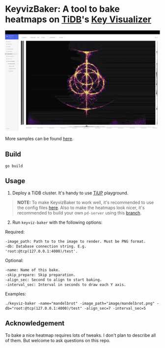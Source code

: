 # KeyvizBaker: A tool to bake heatmaps on [TiDB](https://github.com/pingcap/tidb)'s [Key Visualizer](https://docs.pingcap.com/tidb/dev/dashboard-key-visualizer)

![Alt](image/elden_ring_baked.png "A glance")

More samples can be found [here](image).

## Build
```
go build
```

## Usage
1. Deploy a TiDB cluster. It's handy to use [TiUP](https://docs.pingcap.com/tidb/dev/tiup-overview) playground.

> **NOTE:**  To make KeyvizBaker to work well, it's recommended to use the config files [here](config). Also to make the heatmaps look nicer, it's recommended to build your own `pd-server` using this [branch](https://github.com/zanmato1984/pd/tree/keyviz-baker).

2. Run `keyviz-baker` with the following options:

Required:

```
-image_path: Path to to the image to render. Must be PNG format.
-db: Database connection string. E.g. 'root:@tcp(127.0.0.1:4000)/test'.
```

Optional:
```
-name: Name of this bake.
-skip_prepare: Skip preparation.
-align_sec: Second to align to start baking.
-interval_sec: Interval in seconds to draw each Y axis.
```

Examples:
```
./keyviz-baker -name="mandelbrot" -image_path="image/mandelbrot.png" -db="root:@tcp(127.0.0.1:4000)/test" -align_sec=7 -interval_sec=5
```

## Acknowledgement
To bake a nice heatmap requires lots of tweaks. I don't plan to describe all of them. But welcome to ask questions on this repo.
